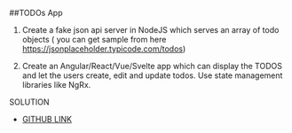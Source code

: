 ##TODOs App

1. Create a fake json api server in NodeJS which serves an array of todo objects ( you can get sample from here https://jsonplaceholder.typicode.com/todos)

2. Create an Angular/React/Vue/Svelte app which can display the TODOS and let the users create, edit and update todos. Use state management libraries like NgRx.



SOLUTION

* [GITHUB LINK](https://github.com/ajoshi31/ngrx-todo-seed) 
